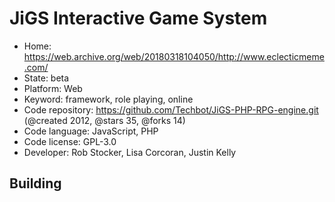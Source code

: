 # JiGS Interactive Game System

- Home: https://web.archive.org/web/20180318104050/http://www.eclecticmeme.com/
- State: beta
- Platform: Web
- Keyword: framework, role playing, online
- Code repository: https://github.com/Techbot/JiGS-PHP-RPG-engine.git (@created 2012, @stars 35, @forks 14)
- Code language: JavaScript, PHP
- Code license: GPL-3.0
- Developer: Rob Stocker, Lisa Corcoran, Justin Kelly

## Building
